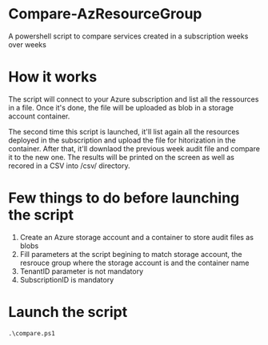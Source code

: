 # Compare-AzResourceGroup
A powershell script to compare services created in a subscription weeks over weeks

# How it works
The script will connect to your Azure subscription and list all the ressources in a file. 
Once it's done, the file will be uploaded as blob in a storage account container.

The second time this script is launched, it'll list again all the resources deployed in the subscription and upload the file for hitorization in the container.
After that, it'll downlaod the previous week audit file and compare it to the new one.
The results will be printed on the screen as well as recored in a CSV into /csv/ directory.

# Few things to do before launching the script
1. Create an Azure storage account and a container to store audit files as blobs
2. Fill parameters at the script begining to match storage account, the resrouce group where the storage account is and the container name
3. TenantID parameter is not mandatory
4. SubscriptionID is mandatory

# Launch the script
`.\compare.ps1`

